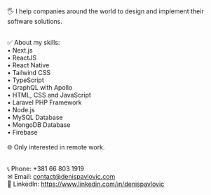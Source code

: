 
🖐 I help companies around the world to design and implement their software solutions. <br/> <br/>

✅ About my skills: <br/>
• Next.js <br/>
• ReactJS <br/>
• React Native <br/>
• Tailwind CSS <br/>
• TypeScript <br/>
• GraphQL with Apollo <br/>
• HTML, CSS and JavaScript <br/>
• Laravel PHP Framework <br/>
• Node.js <br/>
• MySQL Database <br/>
• MongoDB Database <br/>
• Firebase <br/>
<br/>
🌐 Only interested in remote work. <br/> <br/>

📞 Phone: +381 66 803 1919 <br/>
✉ Email: contact@denispavlovic.com <br/>
📌 LinkedIn: https://www.linkedin.com/in/denispavlovic <br />
